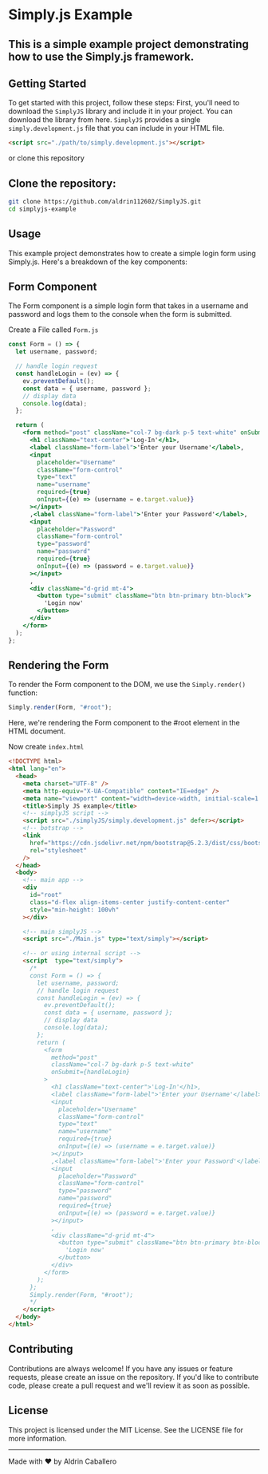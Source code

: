 # Simply.js Example
This is a simple example project demonstrating how to use the Simply.js framework.
---
## Getting Started
To get started with this project, follow these steps:
First, you'll need to download the `SimplyJS` library and include it in your project. You can download the library from here. `SimplyJS` provides a single `simply.development.js` file that you can include in your HTML file.

```html
<script src="./path/to/simply.development.js"></script>
```

or clone this repository
## Clone the repository:
```bash
git clone https://github.com/aldrin112602/SimplyJS.git
cd simplyjs-example
```

## Usage
This example project demonstrates how to create a simple login form using Simply.js. Here's a breakdown of the key components:

## Form Component
The Form component is a simple login form that takes in a username and password and logs them to the console when the form is submitted.

Create a File called `Form.js`

```jsx
const Form = () => {
  let username, password;

  // handle login request
  const handleLogin = (ev) => {
    ev.preventDefault();
    const data = { username, password };
    // display data
    console.log(data);
  };

  return (
    <form method="post" className="col-7 bg-dark p-5 text-white" onSubmit={handleLogin}>
      <h1 className="text-center">'Log-In'</h1>,
      <label className="form-label">'Enter your Username'</label>,
      <input
        placeholder="Username"
        className="form-control"
        type="text"
        name="username"
        required={true}
        onInput={(e) => (username = e.target.value)}
      ></input>
      ,<label className="form-label">'Enter your Password'</label>,
      <input
        placeholder="Password"
        className="form-control"
        type="password"
        name="password"
        required={true}
        onInput={(e) => (password = e.target.value)}
      ></input>
      ,
      <div className="d-grid mt-4">
        <button type="submit" className="btn btn-primary btn-block">
          'Login now'
        </button>
      </div>
    </form>
  );
};
```

## Rendering the Form
To render the Form component to the DOM, we use the `Simply.render()` function:
```jsx
Simply.render(Form, "#root");
```

Here, we're rendering the Form component to the #root element in the HTML document.

Now create `index.html`
```html
<!DOCTYPE html>
<html lang="en">
  <head>
    <meta charset="UTF-8" />
    <meta http-equiv="X-UA-Compatible" content="IE=edge" />
    <meta name="viewport" content="width=device-width, initial-scale=1.0" />
    <title>Simply JS example</title>
    <!-- simplyJS script -->
    <script src="./simplyJS/simply.development.js" defer></script>
    <!-- botstrap -->
    <link
      href="https://cdn.jsdelivr.net/npm/bootstrap@5.2.3/dist/css/bootstrap.min.css"
      rel="stylesheet"
    />
  </head>
  <body>
    <!-- main app -->
    <div
      id="root"
      class="d-flex align-items-center justify-content-center"
      style="min-height: 100vh"
    ></div>

    <!-- main simplyJS -->
    <script src="./Main.js" type="text/simply"></script>

    <!-- or using internal script -->
    <script  type="text/simply">
      /*
      const Form = () => {
        let username, password;
        // handle login request
        const handleLogin = (ev) => {
          ev.preventDefault();
          const data = { username, password };
          // display data
          console.log(data);
        };
        return (
          <form
            method="post"
            className="col-7 bg-dark p-5 text-white"
            onSubmit={handleLogin}
          >
            <h1 className="text-center">'Log-In'</h1>,
            <label className="form-label">'Enter your Username'</label>,
            <input
              placeholder="Username"
              className="form-control"
              type="text"
              name="username"
              required={true}
              onInput={(e) => (username = e.target.value)}
            ></input>
            ,<label className="form-label">'Enter your Password'</label>,
            <input
              placeholder="Password"
              className="form-control"
              type="password"
              name="password"
              required={true}
              onInput={(e) => (password = e.target.value)}
            ></input>
            ,
            <div className="d-grid mt-4">
              <button type="submit" className="btn btn-primary btn-block">
                'Login now'
              </button>
            </div>
          </form>
        );
      };
      Simply.render(Form, "#root");
      */
    </script>
  </body>
</html>

```

## Contributing
Contributions are always welcome! If you have any issues or feature requests, please create an issue on the repository. If you'd like to contribute code, please create a pull request and we'll review it as soon as possible.

## License
This project is licensed under the MIT License. See the LICENSE file for more information.

---
Made with ❤️ by Aldrin Caballero